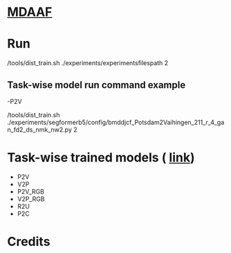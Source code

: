 # [MDAAF](https://link.springer.com/article/10.1007/s10044-025-01473-2)

# Run

/tools/dist_train.sh ./experiments/experimentsfilespath 2

## Task-wise model run command example
-P2V

/tools/dist_train.sh ./experiments/segformerb5/config/bmddjcf_Potsdam2Vaihingen_211_r_4_gan_fd2_ds_nmk_nw2.py 2





# Task-wise trained models ( [link](https://drive.google.com/drive/folders/17tOm5PqvEiKZGz-YzF8vHXyEwhGpnTuA))
- P2V
- V2P
- P2V_RGB
- V2P_RGB
- R2U
- P2C

# Credits

